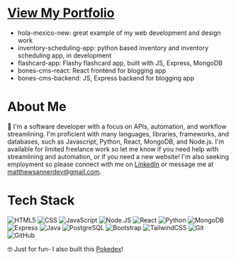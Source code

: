 # [**View My Portfolio**](https://github.com/stars/matthewsanner/lists/portfolio)

- hola-mexico-new: great example of my web development and design work
- inventory-scheduling-app: python based inventory and inventory scheduling app, in development
- flashcard-app: Flashy flashcard app, built with JS, Express, MongoDB
- bones-cms-react: React frontend for blogging app
- bones-cms-backend: JS, Express backend for blogging app

# About Me

👋 I'm a software developer with a focus on APIs, automation, and workflow streamlining. I'm proficient with many languages, libraries, frameworks, and databases, such as Javascript, Python, React, MongoDB, and Node.js. I'm available for limited freelance work so let me know if you need help with streamlining and automation, or if you need a new website! I'm also seeking employment so please connect with me on [LinkedIn](https://www.linkedin.com/in/matthew-sanner2/) or message me at [matthewsannerdev@gmail.com](mailto:matthewsannerdev@gmail.com).

# Tech Stack

![HTML5](https://img.shields.io/badge/-HTML5-333333?logo=HTML5) ![CSS](https://img.shields.io/badge/-CSS-333333?logo=css3) ![JavaScript](https://img.shields.io/badge/-JavaScript-333333?logo=javascript) ![Node.JS](https://img.shields.io/badge/-Node.js-333333?logo=node.js) ![React](https://img.shields.io/badge/-React-333333?logo=react) ![Python](https://img.shields.io/badge/-Python-333333?logo=python) ![MongoDB](https://img.shields.io/badge/-MongoDB-333333?logo=mongodb) ![Express](https://img.shields.io/badge/-Express-333333?logo=express) ![Java](https://img.shields.io/badge/-Java-333333?logo=java) ![PostgreSQL](https://img.shields.io/badge/-PostgreSQL-333333?logo=postgresql) ![Bootstrap](https://img.shields.io/badge/-Bootstrap-333333?logo=bootstrap) ![TailwindCSS](https://img.shields.io/badge/-TailwindCSS-333333?logo=tailwindcss) ![Git](https://img.shields.io/badge/-Git-333333?logo=git) ![GitHub](https://img.shields.io/badge/-GitHub-333333?logo=github)

🤓 Just for fun- I also built this [Pokedex](https://pokemon-team-builder.onrender.com/)! 
